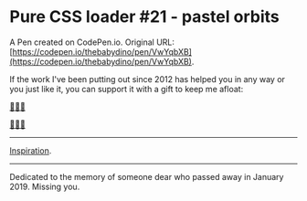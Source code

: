 # Pure CSS loader #21 - pastel orbits

A Pen created on CodePen.io. Original URL: [https://codepen.io/thebabydino/pen/VwYqbXB](https://codepen.io/thebabydino/pen/VwYqbXB).

If the work I've been putting out since 2012 has helped you in any way or you just like it, you can support it with a gift to keep me afloat:

[🎁🇺🇸](https://amazon.com/hz/wishlist/ls/2Y3C4722GXH0I)

[🎁🇬🇧](https://amazon.co.uk/hz/wishlist/ls/2I25W7U0KADSR)

---

[Inspiration](https://www.shutterstock.com/video/clip-1024201637-rainbow-color-balls-loop-moving-3d-rendering).

---

Dedicated to the memory of someone dear who passed away in January 2019. Missing you.